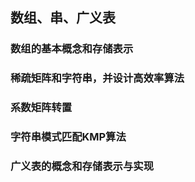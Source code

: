 ## 数组、串、广义表

### 数组的基本概念和存储表示

### 稀疏矩阵和字符串，并设计高效率算法

### 系数矩阵转置

### 字符串模式匹配KMP算法

### 广义表的概念和存储表示与实现


